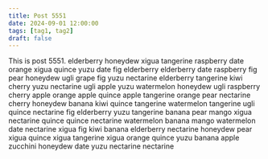 ```yaml
---
title: Post 5551
date: 2024-09-01 12:00:00
tags: [tag1, tag2]
draft: false
---
```

This is post 5551.
elderberry
honeydew
xigua
tangerine
raspberry
date
orange
xigua
quince
yuzu
date
fig
elderberry
elderberry
date
raspberry
fig
pear
honeydew
ugli
grape
fig
yuzu
nectarine
elderberry
tangerine
kiwi
cherry
yuzu
nectarine
ugli
apple
yuzu
watermelon
honeydew
ugli
raspberry
cherry
apple
orange
apple
quince
apple
tangerine
orange
pear
nectarine
cherry
honeydew
banana
kiwi
quince
tangerine
watermelon
tangerine
ugli
quince
nectarine
fig
elderberry
yuzu
tangerine
banana
pear
mango
xigua
nectarine
quince
quince
nectarine
watermelon
banana
mango
watermelon
date
nectarine
xigua
fig
kiwi
banana
elderberry
nectarine
honeydew
pear
xigua
quince
xigua
tangerine
xigua
orange
quince
yuzu
banana
apple
zucchini
honeydew
date
yuzu
nectarine
nectarine
